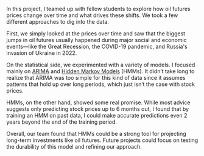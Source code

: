 In this project, I teamed up with fellow students to explore how oil futures prices change over time and what drives these shifts.
We took a few different approaches to dig into the data.

First, we simply looked at the prices over time and saw that the biggest jumps in oil futures usually happened during major social and economic events—like the Great Recession, the COVID-19 pandemic, and Russia's invasion of Ukraine in 2022.

On the statistical side, we experimented with a variety of models.
I focused mainly on [ARIMA](https://www.investopedia.com/terms/a/autoregressive-integrated-moving-average-arima.asp) and [Hidden Markov Models](https://en.wikipedia.org/wiki/Hidden_Markov_model) (HMMs).
It didn’t take long to realize that ARIMA was too simple for this kind of data since it assumes patterns that hold up over long periods, which just isn’t the case with stock prices.

HMMs, on the other hand, showed some real promise.
While most advice suggests only predicting stock prices up to 6 months out, I found that by training an HMM on past data, I could make accurate predictions even 2 years beyond the end of the training period.

Overall, our team found that HMMs could be a strong tool for projecting long-term investments like oil futures. Future projects could focus on testing the durability of this model and refining our approach.
